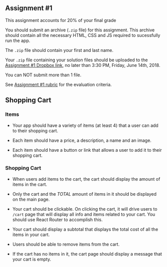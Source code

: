 ## Assignment #1

This assignment accounts for 20% of your final grade

You should submit an archive (`.zip` file) for this assignment. This archive should contain all the necessary HTML, CSS and JS required to sucessfully run the app.

The `.zip` file should contain your first and last name.

Your `.zip` file containing your solution files should be uploaded to the [Assignment #1 Dropbox link](https://www.dropbox.com/request/aXNuQtpMRdml5XuJ1Cja), no later than 3:30 PM, Friday, June 14th, 2018.

You can NOT submit more than 1 file. 

See [Assignment #1 rubric](https://github.com/jniziol/JS-Design-Patterns-Front-End-Frameworks/blob/master/Assignment%202%20-%20Rubric%20-%20Rubric%20.pdf) for the evaluation criteria.

## Shopping Cart

### Items

- Your app should have a variety of items (at least 4) that a user can add to their shopping cart.

- Each item should have a price, a description, a name and an image.

- Each item should have a button or link that allows a user to add it to their shopping cart.

### Shopping Cart

- When users add items to the cart, the cart should display the amount of items in the cart.

- Only the cart and the *TOTAL* amount of items in it should be displayed on the main page.

- Your cart should be clickable. On clicking the cart, it will drive users to `/cart` page that will display all info and items related to your cart. You should use React Router to accomplish this.

- Your cart should display a subtotal that displays the total cost of all the items in your cart.

- Users should be able to remove items from the cart.

- If the cart has no items in it, the cart page should display a message that your cart is empty.
